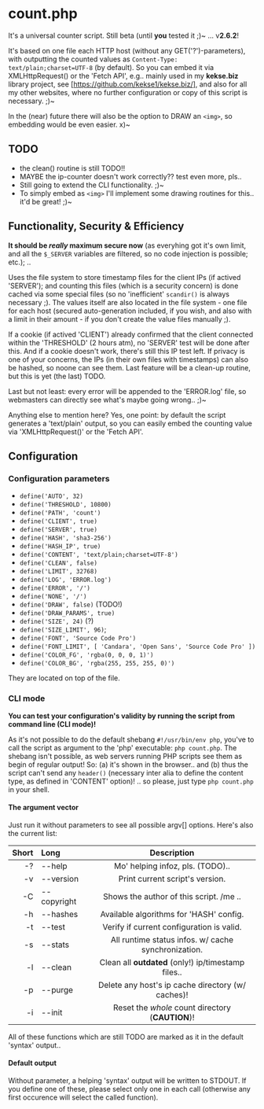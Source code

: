 # count.php
It's a universal counter script. Still beta (until **you** tested it ;)~ ... v**2.6.2**!

It's based on one file each HTTP host (without any GET('?')-parameters), with outputting
the counted values as `Content-Type: text/plain;charset=UTF-8` (by default). So you can
embed it via XMLHttpRequest() or the 'Fetch API', e.g.. mainly used in my **kekse.biz**
library project, see [https://github.com/kekse1/kekse.biz/], and also for all my other
websites, where no further configuration or copy of this script is necessary. ;)~

In the (near) future there will also be the option to DRAW an `<img>`, so embedding would
be even easier. x)~

## TODO
* the clean() routine is still TODO!!
* MAYBE the ip-counter doesn't work correctly?? test even more, pls..
* Still going to extend the CLI functionality. ;)~
* To simply embed as `<img>` I'll implement some drawing routines for this.. it'd be great! ;)~

## Functionality, Security & Efficiency
**It should be _really_ maximum secure now** (as everyhing got it's own limit, and all the
`$_SERVER` variables are filtered, so no code injection is possible; etc.); ..

Uses the file system to store timestamp files for the client IPs (if actived 'SERVER'); and
counting this files (which is a security concern) is done cached via some special files (so
no 'inefficient' `scandir()` is always necessary ;). The values itself are also located in
the file system - one file for each host (secured auto-generation included, if you wish, and
also with a limit in their amount - if you don't create the value files manually ;).

If a cookie (if actived 'CLIENT') already confirmed that the client connected within the
'THRESHOLD' (2 hours atm), no 'SERVER' test will be done after this. And if a cookie doesn't
work, there's still this IP test left. If privacy is one of your concerns, the IPs (in their
own files with timestamps) can also be hashed, so noone can see them. Last feature will be
a clean-up routine, but this is yet (the last) TODO.

Last but not least: every error will be appended to the 'ERROR.log' file, so webmasters can
directly see what's maybe going wrong.. ;)~

Anything else to mention here? Yes, one point: by default the script generates a 'text/plain'
output, so you can easily embed the counting value via 'XMLHttpRequest()' or the 'Fetch API'.

## Configuration

### Configuration parameters

* `define('AUTO', 32)`
* `define('THRESHOLD', 10800)`
* `define('PATH', 'count')`
* `define('CLIENT', true)`
* `define('SERVER', true)`
* `define('HASH', 'sha3-256')`
* `define('HASH_IP', true)`
* `define('CONTENT', 'text/plain;charset=UTF-8')`
* `define('CLEAN', false)`
* `define('LIMIT', 32768)`
* `define('LOG', 'ERROR.log')`
* `define('ERROR', '/')`
* `define('NONE', '/')`
* `define('DRAW', false)` (TODO!)
* `define('DRAW_PARAMS', true)`
* `define('SIZE', 24)` (?)
* `define('SIZE_LIMIT', 96)`;
* `define('FONT', 'Source Code Pro')`
* `define('FONT_LIMIT', [ 'Candara', 'Open Sans', 'Source Code Pro' ])`
* `define('COLOR_FG', 'rgba(0, 0, 0, 1)')`
* `define('COLOR_BG', 'rgba(255, 255, 255, 0)')`

They are located on top of the file.

### CLI mode
**You can test your configuration's validity by running the script from command line (CLI mode)!**

As it's not possible to do the default shebang `#!/usr/bin/env php`, you've to call the script
as argument to the 'php' executable: `php count.php`. The shebang isn't possible, as web servers
running PHP scripts see them as begin of regular output! So: (a) it's shown in the browser.. and
(b) thus the script can't send any `header()` (necessary inter alia to define the content type,
as defined in 'CONTENT' option)! .. so please, just type `php count.php` in your shell.

#### The argument vector
Just run it without parameters to see all possible argv[] options.
Here's also the current list:

| Short | Long        | Description                                         |
| ----: | :---------- | :-------------------------------------------------: |
|    -? | --help      | Mo' helping infoz, pls. (TODO)..                    |
|    -v | --version   | Print current script's version.                     |
|    -C | --copyright | Shows the author of this script. /me ..             |
|    -h | --hashes    | Available algorithms for 'HASH' config.             |
|    -t | --test      | Verify if current configuration is valid.           |
|    -s | --stats     | All runtime status infos. w/ cache synchronization. |
|    -l | --clean     | Clean all **outdated** (only!) ip/timestamp files.. |
|    -p | --purge     | Delete any host's ip cache directory (w/ caches)!   |
|    -i | --init      | Reset the _whole_ count directory (**CAUTION**)!    |

All of these functions which are still TODO are marked as it in the default 'syntax' output..

#### Default output
Without parameter, a helping 'syntax' output will be written to STDOUT. If you define one of these,
please select only one in each call (otherwise any first occurence will select the called function).

